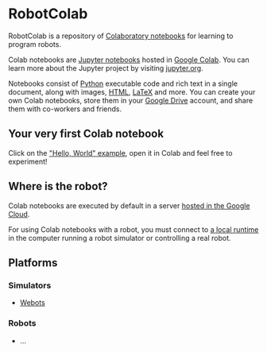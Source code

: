 # RobotColab

RobotColab is a repository of [Colaboratory notebooks](https://colab.research.google.com/notebooks/basic_features_overview.ipynb) for learning to program robots.

Colab notebooks are [Jupyter notebooks](https://jupyter-notebook.readthedocs.io/en/stable/) hosted in [Google Colab](https://colab.research.google.com/notebooks/intro.ipynb). You can learn more about the Jupyter project by visiting [jupyter.org](https://www.jupyter.org/).

Notebooks consist of [Python](https://www.python.org/) executable code and rich text in a single document, along with images, [HTML](https://www.w3schools.com/html/), [LaTeX](https://www.latex-project.org/) and more. You can create your own Colab notebooks, store them in your [Google Drive](https://www.google.es/intl/en/drive/) account, and share them with co-workers and friends.

## Your very first Colab notebook

Click on the ["Hello, World" example](https://github.com/RobInLabUJI/RobotColab/blob/main/HelloWorld.ipynb), open it in Colab and feel free to experiment!

## Where is the robot?

Colab notebooks are executed by default in a server [hosted in the Google Cloud](https://stackoverflow.com/questions/53894808/what-is-the-difference-between-local-runtime-and-hosted-runtime-in-google-colab).

For using Colab notebooks with a robot, you must connect to [a local runtime](https://research.google.com/colaboratory/local-runtimes.html?hl=en) in the computer running a robot simulator or controlling a real robot.

## Platforms

### Simulators

* [Webots](Webots/README.md)

### Robots

* ...
